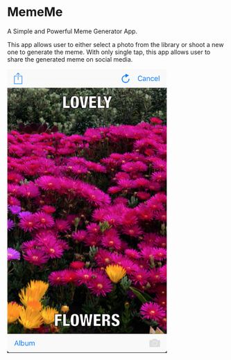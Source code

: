# MemeMe
A Simple and Powerful Meme Generator App.

This app allows user to either select a photo from the library or shoot a new one to generate the meme.
With only single tap, this app allows user to share the generated meme on social media.

<img src="https://github.com/nonegu/MemeMe/blob/master/MemeScreen.png" width="368">
